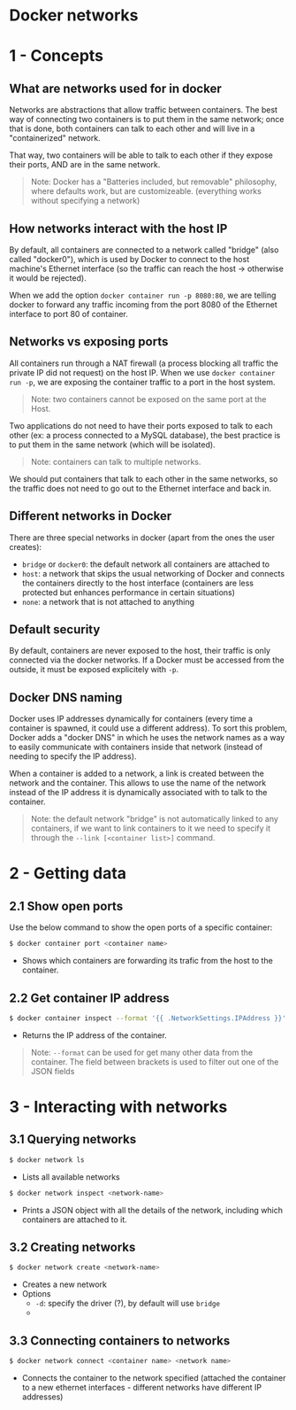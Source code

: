 # Docker networks

# 1 - Concepts
## What are networks used for in docker

Networks are abstractions that allow traffic between containers. The best
way of connecting two containers is to put them in the same network; once
that is done, both containers can talk to each other and will live in a
"containerized" network.

That way, two containers will be able to talk to each other if they expose
their ports, AND are in the same network.

> Note: Docker has a "Batteries included, but removable" philosophy, where
> defaults work, but are customizeable. (everything works without specifying
> a network)

## How networks interact with the host IP

By default, all containers are connected to a network called "bridge" (also called
"docker0"), which is used by Docker to connect to the host machine's Ethernet interface
(so the traffic can reach the host -> otherwise it would be rejected).

When we add the option `docker container run -p 8080:80`, we are telling docker to
forward any traffic incoming from the port 8080 of the Ethernet interface to port
80 of container.

## Networks vs exposing ports

All containers run through a NAT firewall (a process blocking all traffic the
private IP did not request) on the host IP. When we use `docker container run -p`,
we are exposing the container traffic to a port in the host system. 

> Note: two containers cannot be exposed on the same port at the Host.

Two applications do not need to have their ports exposed to talk to each other
(ex: a process connected to a MySQL database), the best practice is to put them in
the same network (which will be isolated).

> Note: containers can talk to multiple networks.

We should put containers that talk to each other in the same networks, so the traffic
does not need to go out to the Ethernet interface and back in.

## Different networks in Docker

There are three special networks in docker (apart from the ones the user creates):
- `bridge` or `docker0`: the default network all containers are attached to
- `host`: a network that skips the usual networking of Docker and connects the
  containers directly to the host interface (containers are less protected but
  enhances performance in certain situations)
- `none`: a network that is not attached to anything

## Default security

By default, containers are never exposed to the host, their traffic is only connected
via the docker networks. If a Docker must be accessed from the outside, it must be
exposed explicitely with `-p`.

## Docker DNS naming

Docker uses IP addresses dynamically for containers (every time a container is spawned,
it could use a different address). To sort this problem, Docker adds a "docker DNS" in
which he uses the network names as a way to easily communicate with containers inside
that network (instead of needing to specify the IP address).

When a container is added to a network, a link is created between the network and the
container. This allows to use the name of the network instead of the IP address it is
dynamically associated with to talk to the container.

> Note: the default network "bridge" is not automatically linked to any containers, if
> we want to link containers to it we need to specify it through the
> `--link [<container list>]` command.

# 2  - Getting data

## 2.1 Show open ports

Use the below command to show the open ports of a specific container:

```sh
$ docker container port <container name>
```

- Shows which containers are forwarding its trafic from the host to the
  container.

## 2.2 Get container IP address

```sh
$ docker container inspect --format '{{ .NetworkSettings.IPAddress }}' <container name>
```

- Returns the IP address of the container.

> Note: `--format` can be used for get many other data from the container. The field
> between brackets is used to filter out one of the JSON fields

# 3 - Interacting with networks

## 3.1 Querying networks

```sh
$ docker network ls
```
- Lists all available networks

```sh
$ docker network inspect <network-name>
```
- Prints a JSON object with all the details of the network, including which containers
  are attached to it.

## 3.2 Creating networks

```sh
$ docker network create <network-name>
```
- Creates a new network
- Options
  - `-d`: specify the driver (?), by default will use `bridge`
  - 

## 3.3 Connecting containers to networks

```sh
$ docker network connect <container name> <network name>
```
- Connects the container to the network specified (attached the container to a new
  ethernet interfaces - different networks have different IP addresses)
